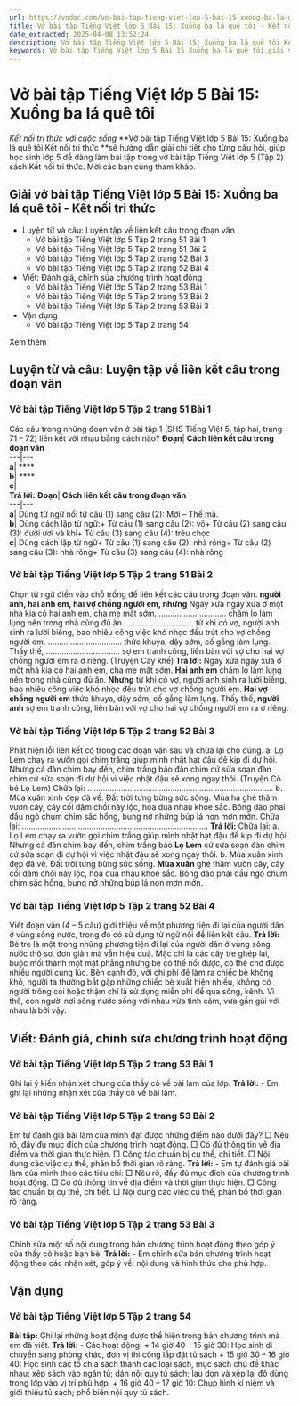 ```yaml
---
url: https://vndoc.com/vo-bai-tap-tieng-viet-lop-5-bai-15-xuong-ba-la-que-toi-339645
title: Vở bài tập Tiếng Việt lớp 5 Bài 15: Xuồng ba lá quê tôi - Kết nối tri thức với cuộc sống - VnDoc.com
date_extracted: 2025-04-08 13:52:24
description: Vở bài tập Tiếng Việt lớp 5 Bài 15: Xuồng ba lá quê tôi Kết nối tri thức được biên soạn nhằm giúp các em HS nhanh chóng hiểu bài và đạt kết quả tốt trong học tập môn Tiếng Việt lớp 5 sách Kết nối tri thức mới.
keywords: Vở bài tập Tiếng Việt lớp 5 Bài 15 Xuồng ba lá quê tôi,giải vở bài tập tiếng việt 5 kết nối bài 15 tập 2,giải vbt tiếng tiếng 5 kết nối trang 51 tập 2,giải vbt tiếng việt 5 kết nối Xuồng ba lá quê tôi,vbt tiếng việt 5 kết nối tập 2,bài 15 Xuồng ba lá quê tôi
---
```


# Vở bài tập Tiếng Việt lớp 5 Bài 15: Xuồng ba lá quê tôi
 _Kết nối tri thức với cuộc sống_
**Vở bài tập Tiếng Việt lớp 5 Bài 15: Xuồng ba lá quê tôi Kết nối tri thức **sẽ hướng dẫn giải chi tiết cho từng câu hỏi, giúp học sinh lớp 5 dễ dàng làm bài tập trong vở bài tập Tiếng Việt lớp 5 \(Tập 2\)  sách Kết nối tri thức. Mời các bạn cùng tham khảo.
## Giải vở bài tập Tiếng Việt lớp 5 Bài 15: Xuồng ba lá quê tôi - Kết nối tri thức
  * Luyện từ và câu: Luyện tập về liên kết câu trong đoạn văn
    * Vở bài tập Tiếng Việt lớp 5 Tập 2 trang 51 Bài 1
    * Vở bài tập Tiếng Việt lớp 5 Tập 2 trang 51 Bài 2
    * Vở bài tập Tiếng Việt lớp 5 Tập 2 trang 52 Bài 3
    * Vở bài tập Tiếng Việt lớp 5 Tập 2 trang 52 Bài 4
  * Viết: Đánh giá, chỉnh sửa chương trình hoạt động
    * Vở bài tập Tiếng Việt lớp 5 Tập 2 trang 53 Bài 1
    * Vở bài tập Tiếng Việt lớp 5 Tập 2 trang 53 Bài 2
    * Vở bài tập Tiếng Việt lớp 5 Tập 2 trang 53 Bài 3
  * Vận dụng
    * Vở bài tập Tiếng Việt lớp 5 Tập 2 trang 54

Xem thêm
## Luyện từ và câu: Luyện tập về liên kết câu trong đoạn văn
### Vở bài tập Tiếng Việt lớp 5 Tập 2 trang 51 Bài 1
Các câu trong những đoạn văn ở bài tập 1 \(SHS Tiếng Việt 5, tập hai, trang 71 – 72\) liên kết với nhau bằng cách nào?
**Đoạn**| **Cách liên kết câu trong đoạn văn**  
---|---  
**a**| ****  
**b**| ****  
**c**|   
**Trả lời:**
**Đoạn**| **Cách liên kết câu trong đoạn văn**  
---|---  
**a**|  Dùng từ ngữ nối từ câu \(1\) sang câu \(2\): Mới – Thế mà.  
**b**|  Dùng cách lặp từ ngữ:\+ Từ câu \(1\) sang câu \(2\): võ\+ Từ câu \(2\) sang câu \(3\): đười ươi và khỉ\+ Từ câu \(3\) sang câu \(4\): trêu chọc  
**c**|  Dùng cách lặp từ ngữ\+ Từ câu \(1\) sang câu \(2\): nhà rông\+ Từ câu \(2\) sang câu \(3\): nhà rông\+ Từ câu \(3\) sang câu \(4\): nhà rông  
### Vở bài tập Tiếng Việt lớp 5 Tập 2 trang 51 Bài 2
Chọn từ ngữ điền vào chỗ trống để liên kết các câu trong đoạn văn.
**người anh, hai anh em, hai vợ chồng người em, nhưng**
Ngày xửa ngày xưa ở một nhà kia có hai anh em, cha mẹ mất sớm. ………………………… chăm lo làm lụng nên trong nhà cũng đủ ăn. ………………………… từ khi có vợ, người anh sinh ra lười biếng, bao nhiêu công việc khó nhọc đều trút cho vợ chồng người em. …………………………… thức khuya, dậy sớm, cố gắng làm lụng. Thấy thế, …………………………… sợ em tranh công, liền bàn với vợ cho hai vợ chồng người em ra ở riêng.
\(Truyện Cây khế\)
**Trả lời:**
Ngày xửa ngày xưa ở một nhà kia có hai anh em, cha mẹ mất sớm. **Hai anh em** chăm lo làm lụng nên trong nhà cũng đủ ăn. **Nhưng** từ khi có vợ, người anh sinh ra lười biếng, bao nhiêu công việc khó nhọc đều trút cho vợ chồng người em. **Hai vợ chồng người em** thức khuya, dậy sớm, cố gắng làm lụng. Thấy thế, **người anh** sợ em tranh công, liền bàn với vợ cho hai vợ chồng người em ra ở riêng.
### Vở bài tập Tiếng Việt lớp 5 Tập 2 trang 52 Bài 3
Phát hiện lỗi liên kết có trong các đoạn văn sau và chữa lại cho đúng.
a. Lọ Lem chạy ra vườn gọi chim trắng giúp mình nhặt hạt đậu để kịp đi dự hội. Nhưng cả đàn chim bay đến, chim trắng bảo đàn chim cứ sửa soạn đàn chim cứ sửa soạn đi dự hội vì việc nhặt đậu sẽ xong ngay thôi.
\(Truyện Cô bé Lọ Lem\)
Chữa lại: ...................................................................................
b. Mùa xuân xinh đẹp đã về. Đất trời tưng bừng sức sống. Mùa hạ ghé thăm vườn cây, cây cối đâm chồi nảy lộc, hoa đua nhau khoe sắc. Bông đào phai đầu ngõ chúm chím sắc hồng, bung nở những búp lá non mơn mởn.
Chữa lại: ...................................................................................
**Trả lời:**
Chữa lại:
a. Lọ Lem chạy ra vườn gọi chim trắng giúp mình nhặt hạt đậu để kịp đi dự hội. Nhưng cả đàn chim bay đến, chim trắng bảo **Lọ Lem** cứ sửa soạn đàn chim cứ sửa soạn đi dự hội vì việc nhặt đậu sẽ xong ngay thôi.
b. Mùa xuân xinh đẹp đã về. Đất trời tưng bừng sức sống. **Mùa xuân** ghé thăm vườn cây, cây cối đâm chồi nảy lộc, hoa đua nhau khoe sắc. Bông đào phai đầu ngõ chúm chím sắc hồng, bung nở những búp lá non mơn mởn.
### Vở bài tập Tiếng Việt lớp 5 Tập 2 trang 52 Bài 4
Viết đoạn văn \(4 – 5 câu\) giới thiệu về một phương tiện đi lại của người dân ở vùng sông nước, trong đó có sử dụng từ ngữ nối để liên kết câu.
**Trả lời:**
Bè tre là một trong những phương tiện đi lại của người dân ở vùng sông nước thô sơ, đơn giản mà vẫn hiệu quả. Mặc chỉ là các cây tre ghép lại, buộc mối thành một mặt phẳng nhưng bè có thể nổi được, có thể chở được nhiều người cùng lúc. Bên cạnh đó, với chi phí để làm ra chiếc bè không khó, người ta thường bắt gặp những chiếc bè xuất hiện nhiều, không có người trông coi hoặc thậm chí là sử dụng miễn phí để qua sông, kênh. Vì thế, con người nơi sông nước sống với nhau vừa tình cảm, vừa gần gũi với nhau là bởi vậy.
## Viết: Đánh giá, chỉnh sửa chương trình hoạt động
### Vở bài tập Tiếng Việt lớp 5 Tập 2 trang 53 Bài 1
Ghi lại ý kiến nhận xét chung của thầy cô về bài làm của lớp.
**Trả lời:**
\- Em ghi lại những nhận xét của thầy cô về bài làm.
### Vở bài tập Tiếng Việt lớp 5 Tập 2 trang 53 Bài 2
Em tự đánh giá bài làm của mình đạt được những điểm nào dưới đây?
□ Nêu rõ, đầy đủ mục đích của chương trình hoạt động.
□ Có đủ thông tin về địa điểm và thời gian thực hiện.
□ Công tác chuẩn bị cụ thể, chi tiết.
□ Nội dung các việc cụ thể, phân bổ thời gian rõ ràng.
**Trả lời:**
\- Em tự đánh giá bài làm của mình theo các tiêu chí:
□ Nêu rõ, đầy đủ mục đích của chương trình hoạt động.
□ Có đủ thông tin về địa điểm và thời gian thực hiện.
□ Công tác chuẩn bị cụ thể, chi tiết.
□ Nội dung các việc cụ thể, phân bổ thời gian rõ ràng.
### Vở bài tập Tiếng Việt lớp 5 Tập 2 trang 53 Bài 3
Chỉnh sửa một số nội dung trong bản chương trình hoạt động theo góp ý của thầy cô hoặc bạn bè.
**Trả lời:**
\- Em chỉnh sửa bản chương trình hoạt động theo các nhận xét, góp ý về: nội dung và hình thức cho phù hợp.
## Vận dụng
### Vở bài tập Tiếng Việt lớp 5 Tập 2 trang 54
**Bài tập:** Ghi lại những hoạt động được thể hiện trong bản chương trình mà em đã viết.
**Trả lời:**
\- Các hoạt động:
\+ 14 giờ 40 – 15 giờ 30: Học sinh di chuyển sang phòng khác, đơn vị thi công lắp đặt tủ  sách
\+ 15 giờ 30 – 16 giờ 40: Học sinh các tổ chia sách thành các loại sách, mục sách chủ đề khác nhau; xếp sách vào ngăn tủ; dán nội quy tủ sách; lau dọn và xếp lại đồ dùng trong lớp vào vị trí phù hợp.
\+ 16 giờ 40 – 17 giờ 10: Chụp hình kỉ niệm và giới thiệu tủ sách; phổ biến nội quy tủ sách.
